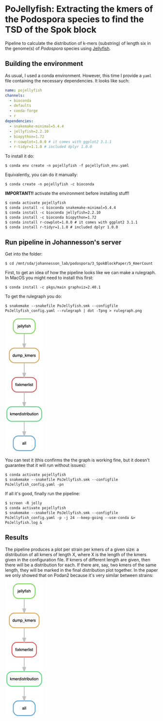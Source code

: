 # PoJellyfish: Extracting the kmers of the Podospora species to find the TSD of the Spok block

Pipeline to calculate the distribution of k-mers (substring) of length six in the genome(s) of *Podospora* species using [Jellyfish](https://github.com/gmarcais/Jellyfish/tree/master/doc).

## Building the environment

As usual, I used a conda environment. However, this time I provide a `yaml` file containing the necessary dependencies. It looks like such:

```yaml
name: pojellyfish
channels:
  - bioconda
  - defaults
  - conda-forge
  - r
dependencies:
  - snakemake-minimal=5.4.4
  - jellyfish=2.2.10
  - biopython=1.72
  - r-cowplot=1.0.0 # it comes with ggplot2 3.1.1
  - r-tidyr=1.1.0 # included dplyr 1.0.0
```

To install it do:

    $ conda env create -n pojellyfish -f pojellyfish_env.yaml

Equivalently, you can do it manually:

    $ conda create -n pojellyfish -c bioconda

**IMPORTANT!!** activate the environment before installing stuff! 
    
    $ conda activate pojellyfish
    $ conda install -c bioconda snakemake-minimal=5.4.4
    $ conda install -c bioconda jellyfish=2.2.10
    $ conda install -c bioconda biopython=1.72
    $ conda install r-cowplot=1.0.0 # it comes with ggplot2 3.1.1
    $ conda install r-tidyr=1.1.0 # included dplyr 1.0.0 

## Run pipeline in Johannesson's server

Get into the folder:

    $ cd /mnt/sda/johannesson_lab/podospora/3_SpokBlockPaper/5_KmerCount

First, to get an idea of how the pipeline looks like we can make a rulegraph. In MacOS you might need to install this first:
 
    $ conda install -c pkgs/main graphviz=2.40.1

To get the rulegraph you do:

    $ snakemake --snakefile PoJellyfish.smk --configfile PoJellyfish_config.yaml --rulegraph | dot -Tpng > rulegraph.png

![rulegraph](rulegraph.png "rulegraph of PoJellyfish.smk")

You can test it (this confirms the the graph is working fine, but it doesn't guarantee that it will run without issues):

    $ conda activate pojellyfish
    $ snakemake --snakefile PoJellyfish.smk --configfile PoJellyfish_config.yaml -pn


If all it's good, finally run the pipeline:

    $ screen -R jelly
    $ conda activate pojellyfish
    $ snakemake --snakefile PoJellyfish.smk --configfile PoJellyfish_config.yaml -p -j 24 --keep-going --use-conda &> PoJellyfish.log &

## Results

The pipeline produces a plot per strain per kmers of a given size: a distribution of all kmers of length X, where X is the length of the kmers given in the configuration file. If kmers of different length are given, then there will be a distribution for each. If there are, say, two kmers of the same length, they will be marked in the final distribution plot together. In the paper we only showed that on Podan2 because it's very similar between strains:

![rulegraph](rulegraph.png "Podan2_kmer_hist_k6.png")
